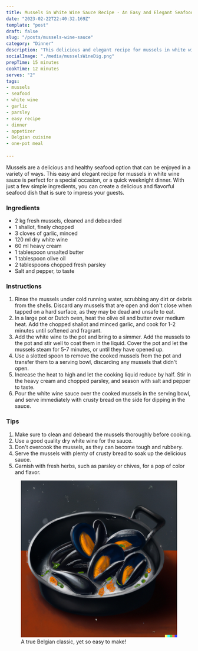 ```yaml
---
title: Mussels in White Wine Sauce Recipe - An Easy and Elegant Seafood Dish
date: "2023-02-22T22:40:32.169Z"
template: "post"
draft: false
slug: "/posts/mussels-wine-sauce"
category: "Dinner"
description: "This delicious and elegant recipe for mussels in white wine sauce is perfect for a special occasion or a weeknight dinner. The delicate flavor of the mussels is enhanced by the fragrant white wine sauce and fresh herbs."
socialImage: "./media/musselsWineDig.png"
prepTime: 15 minutes
cookTime: 12 minutes
serves: "2"
tags:
- mussels
- seafood
- white wine
- garlic
- parsley
- easy recipe
- dinner
- appetizer
- Belgian cuisine
- one-pot meal

---
```


Mussels are a delicious and healthy seafood option that can be enjoyed in a variety of ways. This easy and
elegant recipe for mussels in white wine sauce is perfect for a special occasion, or a quick weeknight dinner.
With just a few simple ingredients, you can create a delicious and flavorful seafood dish that is sure to
impress your guests.

### Ingredients

- 2 kg fresh mussels, cleaned and debearded
- 1 shallot, finely chopped
- 3 cloves of garlic, minced
- 120 ml dry white wine
- 60 ml heavy cream
- 1 tablespoon unsalted butter
- 1 tablespoon olive oil
- 2 tablespoons chopped fresh parsley
- Salt and pepper, to taste

### Instructions

1. Rinse the mussels under cold running water, scrubbing any dirt or debris from the shells.
   Discard any mussels that are open and don't close when tapped on a hard surface, as they may be dead
   and unsafe to eat.
2. In a large pot or Dutch oven, heat the olive oil and butter over medium heat. Add the chopped shallot
   and minced garlic, and cook for 1-2 minutes until softened and fragrant.
3. Add the white wine to the pot and bring to a simmer. Add the mussels to the pot and stir well to coat them
   in the liquid. Cover the pot and let the mussels steam for 5-7 minutes, or until they have opened up.
4. Use a slotted spoon to remove the cooked mussels from the pot and transfer them to a serving bowl,
   discarding any mussels that didn't open.
5. Increase the heat to high and let the cooking liquid reduce by half. Stir in the heavy cream and chopped
   parsley, and season with salt and pepper to taste.
6. Pour the white wine sauce over the cooked mussels in the serving bowl, and serve immediately with
   crusty bread on the side for dipping in the sauce.

### Tips

1. Make sure to clean and debeard the mussels thoroughly before cooking.
2. Use a good quality dry white wine for the sauce.
3. Don't overcook the mussels, as they can become tough and rubbery.
4. Serve the mussels with plenty of crusty bread to soak up the delicious sauce.
5. Garnish with fresh herbs, such as parsley or chives, for a pop of color and flavor.

<figure style="pointer-events: none;">
<img src="./media/musselsWineDig.png" alt="Mussels in a pot, digital art" />
<figcaption>A true Belgian classic, yet so easy to make!</figcaption>
</figure>
